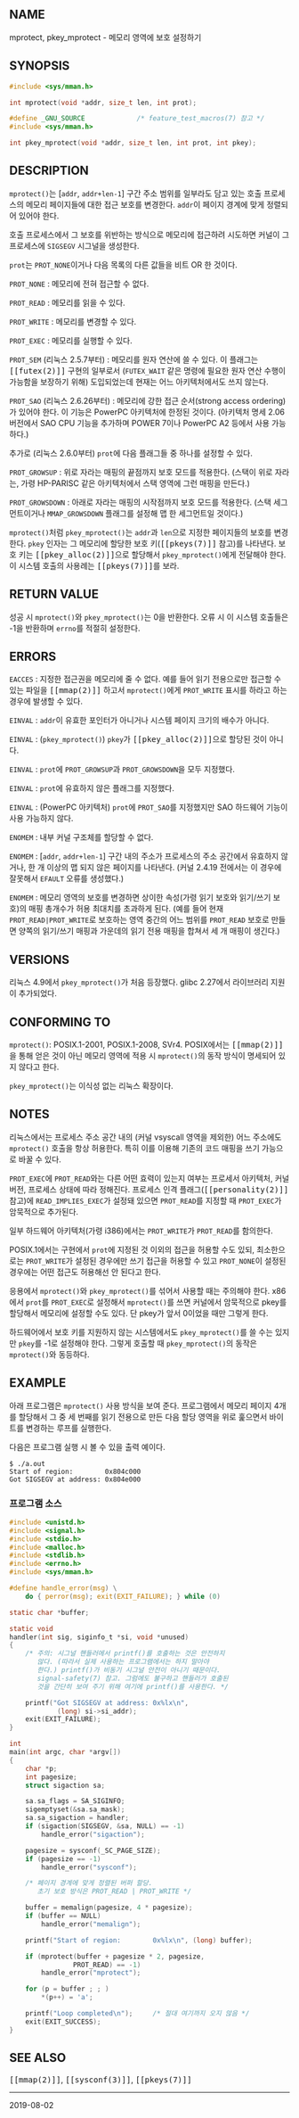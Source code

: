 ## NAME

mprotect, pkey_mprotect - 메모리 영역에 보호 설정하기

## SYNOPSIS

```c
#include <sys/mman.h>

int mprotect(void *addr, size_t len, int prot);

#define _GNU_SOURCE             /* feature_test_macros(7) 참고 */
#include <sys/mman.h>

int pkey_mprotect(void *addr, size_t len, int prot, int pkey);
```

## DESCRIPTION

`mprotect()`는 [`addr`, `addr+len-1`] 구간 주소 범위를 일부라도 담고 있는 호출 프로세스의 메모리 페이지들에 대한 접근 보호를 변경한다. `addr`이 페이지 경계에 맞게 정렬되어 있어야 한다.

호출 프로세스에서 그 보호를 위반하는 방식으로 메모리에 접근하려 시도하면 커널이 그 프로세스에 `SIGSEGV` 시그널을 생성한다.

`prot`는 `PROT_NONE`이거나 다음 목록의 다른 값들을 비트 OR 한 것이다.

`PROT_NONE`
:   메모리에 전혀 접근할 수 없다.

`PROT_READ`
:   메모리를 읽을 수 있다.

`PROT_WRITE`
:   메모리를 변경할 수 있다.

`PROT_EXEC`
:   메모리를 실행할 수 있다.

`PROT_SEM` (리눅스 2.5.7부터)
:   메모리를 원자 연산에 쓸 수 있다. 이 플래그는 <tt>[[futex(2)]]</tt> 구현의 일부로서 (`FUTEX_WAIT` 같은 명령에 필요한 원자 연산 수행이 가능함을 보장하기 위해) 도입되었는데 현재는 어느 아키텍처에서도 쓰지 않는다.

`PROT_SAO` (리눅스 2.6.26부터)
:   메모리에 강한 접근 순서(strong access ordering)가 있어야 한다. 이 기능은 PowerPC 아키텍처에 한정된 것이다. (아키텍처 명세 2.06 버전에서 SAO CPU 기능을 추가하며 POWER 7이나 PowerPC A2 등에서 사용 가능하다.)

추가로 (리눅스 2.6.0부터) `prot`에 다음 플래그들 중 하나를 설정할 수 있다.

`PROT_GROWSUP`
:   위로 자라는 매핑의 끝점까지 보호 모드를 적용한다. (스택이 위로 자라는, 가령 HP-PARISC 같은 아키텍처에서 스택 영역에 그런 매핑을 만든다.)

`PROT_GROWSDOWN`
:   아래로 자라는 매핑의 시작점까지 보호 모드를 적용한다. (스택 세그먼트이거나 `MMAP_GROWSDOWN` 플래그를 설정해 맵 한 세그먼트일 것이다.)

`mprotect()`처럼 `pkey_mprotect()`는 `addr`과 `len`으로 지정한 페이지들의 보호를 변경한다. `pkey` 인자는 그 메모리에 할당한 보호 키(<tt>[[pkeys(7)]]</tt> 참고)를 나타낸다. 보호 키는 <tt>[[pkey_alloc(2)]]</tt>으로 할당해서 `pkey_mprotect()`에게 전달해야 한다. 이 시스템 호출의 사용례는 <tt>[[pkeys(7)]]</tt>를 보라.

## RETURN VALUE

성공 시 `mprotect()`와 `pkey_mprotect()`는 0을 반환한다. 오류 시 이 시스템 호출들은 -1을 반환하며 `errno`를 적절히 설정한다.

## ERRORS

`EACCES`
:   지정한 접근권을 메모리에 줄 수 없다. 예를 들어 읽기 전용으로만 접근할 수 있는 파일을 <tt>[[mmap(2)]]</tt> 하고서 `mprotect()`에게 `PROT_WRITE` 표시를 하라고 하는 경우에 발생할 수 있다.

`EINVAL`
:   `addr`이 유효한 포인터가 아니거나 시스템 페이지 크기의 배수가 아니다.

`EINVAL`
:   (`pkey_mprotect()`) `pkey`가 <tt>[[pkey_alloc(2)]]</tt>으로 할당된 것이 아니다.

`EINVAL`
:   `prot`에 `PROT_GROWSUP`과 `PROT_GROWSDOWN`을 모두 지정했다.

`EINVAL`
:   `prot`에 유효하지 않은 플래그를 지정했다.

`EINVAL`
:   (PowerPC 아키텍처) `prot`에 `PROT_SAO`를 지정했지만 SAO 하드웨어 기능이 사용 가능하지 않다.

`ENOMEM`
:   내부 커널 구조체를 할당할 수 없다.

`ENOMEM`
:   [`addr`, `addr+len-1`] 구간 내의 주소가 프로세스의 주소 공간에서 유효하지 않거나, 한 개 이상의 맵 되지 않은 페이지를 나타낸다. (커널 2.4.19 전에서는 이 경우에 잘못해서 `EFAULT` 오류를 생성했다.)

`ENOMEM`
:   메모리 영역의 보호를 변경하면 상이한 속성(가령 읽기 보호와 읽기/쓰기 보호)의 매핑 총개수가 허용 최대치를 초과하게 된다. (예를 들어 현재 `PROT_READ|PROT_WRITE`로 보호하는 영역 중간의 어느 범위를 `PROT_READ` 보호로 만들면 양쪽의 읽기/쓰기 매핑과 가운데의 읽기 전용 매핑을 합쳐서 세 개 매핑이 생긴다.)

## VERSIONS

리눅스 4.9에서 `pkey_mprotect()`가 처음 등장했다. glibc 2.27에서 라이브러리 지원이 추가되었다.

## CONFORMING TO

`mprotect()`: POSIX.1-2001, POSIX.1-2008, SVr4. POSIX에서는 <tt>[[mmap(2)]]</tt>을 통해 얻은 것이 아닌 메모리 영역에 적용 시 `mprotect()`의 동작 방식이 명세되어 있지 않다고 한다.

`pkey_mprotect()`는 이식성 없는 리눅스 확장이다.

## NOTES

리눅스에서는 프로세스 주소 공간 내의 (커널 vsyscall 영역을 제외한) 어느 주소에도 `mprotect()` 호출을 항상 허용한다. 특히 이를 이용해 기존의 코드 매핑을 쓰기 가능으로 바꿀 수 있다.

`PROT_EXEC`에 `PROT_READ`와는 다른 어떤 효력이 있는지 여부는 프로세서 아키텍처, 커널 버전, 프로세스 상태에 따라 정해진다. 프로세스 인격 플래그(<tt>[[personality(2)]]</tt> 참고)에 `READ_IMPLIES_EXEC`가 설정돼 있으면 `PROT_READ`를 지정할 때 `PROT_EXEC`가 암묵적으로 추가된다.

일부 하드웨어 아키텍처(가령 i386)에서는 `PROT_WRITE`가 `PROT_READ`를 함의한다.

POSIX.1에서는 구현에서 `prot`에 지정된 것 이외의 접근을 허용할 수도 있되, 최소한으로는 `PROT_WRITE`가 설정된 경우에만 쓰기 접근을 허용할 수 있고 `PROT_NONE`이 설정된 경우에는 어떤 접근도 허용해선 안 된다고 한다.

응용에서 `mprotect()`와 `pkey_mprotect()`를 섞어서 사용할 때는 주의해야 한다. x86에서 `prot`를 `PROT_EXEC`로 설정해서 `mprotect()`를 쓰면 커널에서 암묵적으로 pkey를 할당해서 메모리에 설정할 수도 있다. 단 pkey가 앞서 0이었을 때만 그렇게 한다.

하드웨어에서 보호 키를 지원하지 않는 시스템에서도 `pkey_mprotect()`를 쓸 수는 있지만 `pkey`를 -1로 설정해야 한다. 그렇게 호출할 때 `pkey_mprotect()`의 동작은 `mprotect()`와 동등하다.

## EXAMPLE

아래 프로그램은 `mprotect()` 사용 방식을 보여 준다. 프로그램에서 메모리 페이지 4개를 할당해서 그 중 세 번째를 읽기 전용으로 만든 다음 할당 영역을 위로 훑으면서 바이트를 변경하는 루프를 실행한다.

다음은 프로그램 실행 시 볼 수 있을 출력 예이다.

```
$ ./a.out
Start of region:        0x804c000
Got SIGSEGV at address: 0x804e000
```

### 프로그램 소스

```c
#include <unistd.h>
#include <signal.h>
#include <stdio.h>
#include <malloc.h>
#include <stdlib.h>
#include <errno.h>
#include <sys/mman.h>

#define handle_error(msg) \
    do { perror(msg); exit(EXIT_FAILURE); } while (0)

static char *buffer;

static void
handler(int sig, siginfo_t *si, void *unused)
{
    /* 주의: 시그널 핸들러에서 printf()를 호출하는 것은 안전하지
       않다. (따라서 실제 사용하는 프로그램에서는 하지 말아야
       한다.) printf()가 비동기 시그널 안전이 아니기 때문이다.
       signal-safety(7) 참고. 그럼에도 불구하고 핸들러가 호출된
       것을 간단히 보여 주기 위해 여기에 printf()를 사용한다. */

    printf("Got SIGSEGV at address: 0x%lx\n",
            (long) si->si_addr);
    exit(EXIT_FAILURE);
}

int
main(int argc, char *argv[])
{
    char *p;
    int pagesize;
    struct sigaction sa;

    sa.sa_flags = SA_SIGINFO;
    sigemptyset(&sa.sa_mask);
    sa.sa_sigaction = handler;
    if (sigaction(SIGSEGV, &sa, NULL) == -1)
        handle_error("sigaction");

    pagesize = sysconf(_SC_PAGE_SIZE);
    if (pagesize == -1)
        handle_error("sysconf");

    /* 페이지 경계에 맞게 정렬된 버퍼 할당.
       초기 보호 방식은 PROT_READ | PROT_WRITE */

    buffer = memalign(pagesize, 4 * pagesize);
    if (buffer == NULL)
        handle_error("memalign");

    printf("Start of region:        0x%lx\n", (long) buffer);

    if (mprotect(buffer + pagesize * 2, pagesize,
                PROT_READ) == -1)
        handle_error("mprotect");

    for (p = buffer ; ; )
        *(p++) = 'a';

    printf("Loop completed\n");     /* 절대 여기까지 오지 않음 */
    exit(EXIT_SUCCESS);
}
```

## SEE ALSO

<tt>[[mmap(2)]]</tt>, <tt>[[sysconf(3)]]</tt>, <tt>[[pkeys(7)]]</tt>

----

2019-08-02

